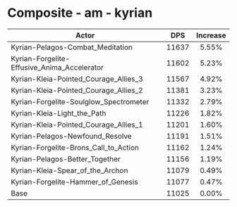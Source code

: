 # Composite - am - kyrian
| Actor | DPS | Increase |
|---|:---:|:---:|
|Kyrian-Pelagos-Combat_Meditation|11637|5.55%|
|Kyrian-Forgelite-Effusive_Anima_Accelerator|11602|5.23%|
|Kyrian-Kleia-Pointed_Courage_Allies_3|11567|4.92%|
|Kyrian-Kleia-Pointed_Courage_Allies_2|11381|3.23%|
|Kyrian-Forgelite-Soulglow_Spectrometer|11332|2.79%|
|Kyrian-Kleia-Light_the_Path|11226|1.82%|
|Kyrian-Kleia-Pointed_Courage_Allies_1|11201|1.60%|
|Kyrian-Pelagos-Newfound_Resolve|11191|1.51%|
|Kyrian-Forgelite-Brons_Call_to_Action|11162|1.24%|
|Kyrian-Pelagos-Better_Together|11156|1.19%|
|Kyrian-Kleia-Spear_of_the_Archon|11079|0.49%|
|Kyrian-Forgelite-Hammer_of_Genesis|11077|0.47%|
|Base|11025|0.00%|
